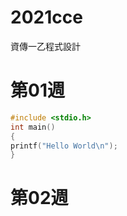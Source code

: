 # 2021cce
資傳一乙程式設計


# 第01週

```C
#include <stdio.h>
int main()
{
printf("Hello World\n");
}
```

# 第02週
